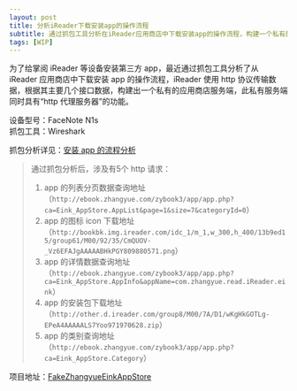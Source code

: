 ```yaml
---
layout: post
title: 分析iReader下载安装app的操作流程
subtitle: 通过抓包工具分析在iReader应用商店中下载安装app的操作流程，构建一个私有的应用商店服务端来安装第三方app。
tags: [WIP]
---
```


为了给掌阅 iReader 等设备安装第三方 app，最近通过抓包工具分析了从 iReader 应用商店中下载安装 app 的操作流程，iReader 使用 http 协议传输数据，根据其主要几个接口数据，构建出一个私有的应用商店服务端，此私有服务端同时具有“http 代理服务器”的功能。  

设备型号：FaceNote N1s  
抓包工具：Wireshark  

抓包分析详见：[安装 app 的流程分析](https://github.com/summer502/FakeZhangyueEinkAppStore/blob/main/docs/%E5%AE%89%E8%A3%85app%E7%9A%84%E6%B5%81%E7%A8%8B%E5%88%86%E6%9E%90.md)     

> 通过抓包分析后，涉及有5个 http 请求：
> 1. app 的列表分页数据查询地址（`http://ebook.zhangyue.com/zybook3/app/app.php?ca=Eink_AppStore.AppList&page=1&size=7&categoryId=0`）
> 2. app 的图标 icon 下载地址（`http://bookbk.img.ireader.com/idc_1/m_1,w_300,h_400/13b9ed15/group61/M00/92/35/CmQUOV-_Vz6EFAJgAAAAABHkPGY809880571.png`）
> 3. app 的详情数据查询地址（`http://ebook.zhangyue.com/zybook3/app/app.php?ca=Eink_AppStore.AppInfo&appName=com.zhangyue.read.iReader.eink`）
> 4. app 的安装包下载地址（`http://other.d.ireader.com/group8/M00/7A/D1/wKgHkGOTLg-EPeA4AAAAALS7Yoo971970628.zip`）
> 5. app 的类别查询地址（`http://ebook.zhangyue.com/zybook3/app/app.php?ca=Eink_AppStore.Category`）

项目地址：[FakeZhangyueEinkAppStore](https://github.com/summer502/FakeZhangyueEinkAppStore)  
